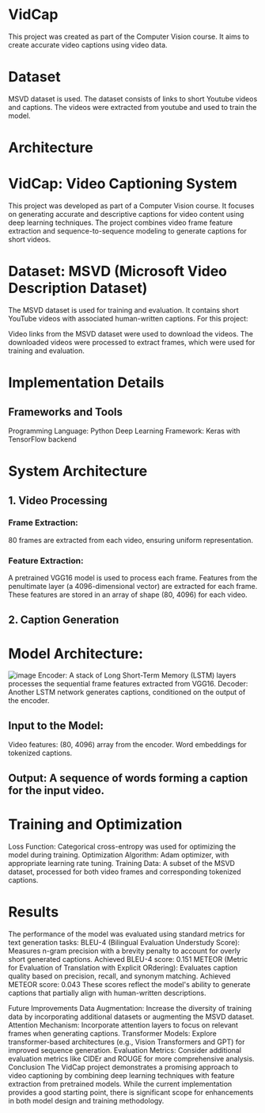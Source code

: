 # VidCap
This project was created as part of the Computer Vision course.
It aims to create accurate video captions using video data.

# Dataset
MSVD dataset is used. The dataset consists of links to short Youtube videos and captions. The videos were extracted from youtube and used to train the model.

# Architecture

# VidCap: Video Captioning System
This project was developed as part of a Computer Vision course. It focuses on generating accurate and descriptive captions for video content using deep learning techniques. The project combines video frame feature extraction and sequence-to-sequence modeling to generate captions for short videos.

# Dataset: MSVD (Microsoft Video Description Dataset)
The MSVD dataset is used for training and evaluation. It contains short YouTube videos with associated human-written captions. For this project:

Video links from the MSVD dataset were used to download the videos.
The downloaded videos were processed to extract frames, which were used for training and evaluation.
# Implementation Details
## Frameworks and Tools
Programming Language: Python
Deep Learning Framework: Keras with TensorFlow backend
# System Architecture
## 1. Video Processing
### Frame Extraction:
80 frames are extracted from each video, ensuring uniform representation.
### Feature Extraction:
A pretrained VGG16 model is used to process each frame.
Features from the penultimate layer (a 4096-dimensional vector) are extracted for each frame.
These features are stored in an array of shape (80, 4096) for each video.
## 2. Caption Generation
# Model Architecture:
![image](https://github.com/user-attachments/assets/c4fc5893-1ffa-4283-974b-273d81616efd)
Encoder: A stack of Long Short-Term Memory (LSTM) layers processes the sequential frame features extracted from VGG16.
Decoder: Another LSTM network generates captions, conditioned on the output of the encoder.
## Input to the Model:
Video features: (80, 4096) array from the encoder.
Word embeddings for tokenized captions.
## Output: A sequence of words forming a caption for the input video.
# Training and Optimization
Loss Function: Categorical cross-entropy was used for optimizing the model during training.
Optimization Algorithm: Adam optimizer, with appropriate learning rate tuning.
Training Data: A subset of the MSVD dataset, processed for both video frames and corresponding tokenized captions.
# Results
The performance of the model was evaluated using standard metrics for text generation tasks:
BLEU-4 (Bilingual Evaluation Understudy Score): Measures n-gram precision with a brevity penalty to account for overly short generated captions.
Achieved BLEU-4 score: 0.151
METEOR (Metric for Evaluation of Translation with Explicit ORdering): Evaluates caption quality based on precision, recall, and synonym matching.
Achieved METEOR score: 0.043
These scores reflect the model's ability to generate captions that partially align with human-written descriptions.

Future Improvements
Data Augmentation: Increase the diversity of training data by incorporating additional datasets or augmenting the MSVD dataset.
Attention Mechanism: Incorporate attention layers to focus on relevant frames when generating captions.
Transformer Models: Explore transformer-based architectures (e.g., Vision Transformers and GPT) for improved sequence generation.
Evaluation Metrics: Consider additional evaluation metrics like CIDEr and ROUGE for more comprehensive analysis.
Conclusion
The VidCap project demonstrates a promising approach to video captioning by combining deep learning techniques with feature extraction from pretrained models. While the current implementation provides a good starting point, there is significant scope for enhancements in both model design and training methodology.
